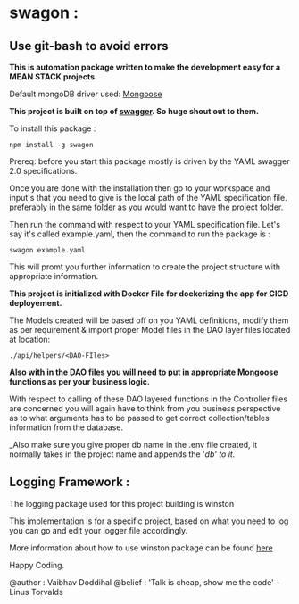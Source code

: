 # swagon :

## Use git-bash to avoid errors

**This is automation package written to make the development easy for a MEAN STACK projects**

Default mongoDB driver used: [Mongoose](https://www.npmjs.com/package/mongoose)

**This project is built on top of [swagger](https://www.npmjs.com/package/swagger). So huge shout out to them.**

To install this package : 

`npm install -g swagon`

Prereq: before you start this package mostly is driven by the YAML swagger 2.0 specifications. 


Once you are done with the installation then go to your workspace and input's that you need to give is the local path of the YAML specification file. preferably in the same folder as you would want to have the project folder.


Then run the command with respect to your YAML specification file. Let's say it's called example.yaml, then the command to run the package is :


`swagon example.yaml`


This will promt you further information to create the project structure with appropriate information.




**This project is initialized with Docker File for dockerizing the app for CICD deployement.**


The Models created will be based off on you YAML definitions, modify them as per requirement & import proper Model files in the DAO layer files located at location:

`./api/helpers/<DAO-FIles>`


**Also with in the DAO files you will need to put in appropriate Mongoose functions as per your business logic.**



With respect to calling of these DAO layered functions in the Controller files are concerned you will again have to think from you business perspective as to what arguments has to be passed to get correct collection/tables information from the database.




_Also make sure you give proper db name in the .env file created, it normally takes in the project name and appends the '_db' to it._ 



## Logging Framework : 
The logging package used for this project building is winston 

This implementation is for a specific project, based on what you need to log you can go and edit your logger file accordingly.

More information about how to use winston package can be found [here](https://www.npmjs.com/package/winston)



Happy Coding.

@author : Vaibhav Doddihal
@belief : 'Talk is cheap, show me the code' - Linus Torvalds 




